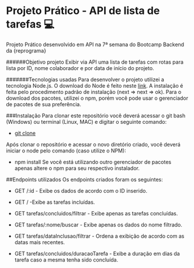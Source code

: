 # Projeto Prático - API de lista de tarefas :computer:

Projeto Prático desenvolvido em API na 7ª semana do Bootcamp Backend da {reprograma} 

######Objetivo projeto
Exibir via API uma lista de tarefas com rotas para lista por ID, nome colaborador e por data de início do projeto.

#######Tecnologias usadas
Para desenvolver o projeto utilizei a tecnologia Node.js. O download do Node é feito neste [link](https://nodejs.org/en/). A instalação é feita pelo procedimento padrão de instalação (next => next => ok). Para o download dos pacotes, utilizei o npm, porém você pode usar o gerenciador de pacotes de sua preferência.

###Instalação
Para clonar este repositório você deverá acessar o git bash (Windows) ou terminal (Linux, MAC) e digitar o seguinte comando:
- [git clone](https://github.com/tatianimeneghini/n3_Backend_ProjetoPratico.git)

Após clonar o repositório e acessar o novo diretório criado, você deverá iniciar o node pelo comando (caso utilize o NPM):
- npm install 
Se você está utilizando outro gerenciador de pacotes apenas altere o npm para seu respectivo instalador.

##Endpoints utilizados
Os endpoints criados foram os seguintes:

- GET /:id - Exibe os dados de acordo com o ID inserido.

- GET / -Exibe as tarefas incluídas.

- GET tarefas/concluidos/filtrar - Exibe apenas as tarefas concluídas.

- GET tarefas/:nome/buscar - Exibe apenas os dados do nome filtrado.

- GET tarefas/dataInclusao/filtrar - Ordena a exibição de acordo com as datas mais recentes.

- GET tarefas/concluidos/duracaoTarefa - Exibe a duração em dias da tarefa caso a mesma tenha sido concluída.
